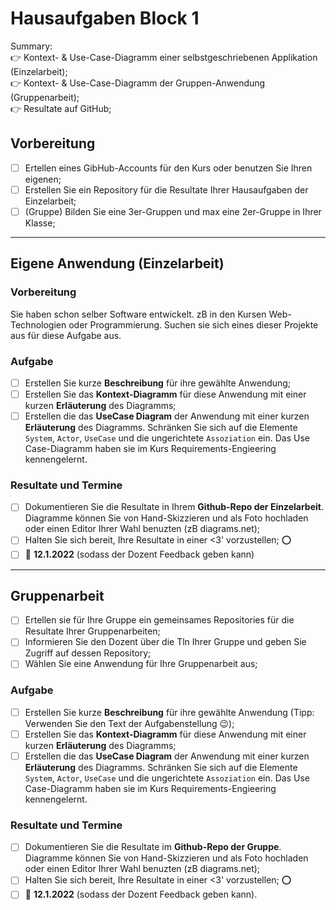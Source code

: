 # Hausaufgaben Block 1

Summary:<br>
:point_right: Kontext- & Use-Case-Diagramm einer selbstgeschriebenen Applikation (Einzelarbeit);
<br>:point_right: Kontext- & Use-Case-Diagramm der Gruppen-Anwendung (Gruppenarbeit);
<br>:point_right: Resultate auf GitHub;

## Vorbereitung
- [ ] Ertellen eines GibHub-Accounts für den Kurs oder benutzen Sie Ihren eigenen;
- [ ] Erstellen Sie ein Repository für die Resultate Ihrer Hausaufgaben der Einzelarbeit; 
- [ ] \(Gruppe) Bilden Sie eine 3er-Gruppen und max eine 2er-Gruppe in Ihrer Klasse;
<!-- Was fehlt hier noch?--> 

---
## Eigene Anwendung (Einzelarbeit)

### Vorbereitung
Sie haben schon selber Software entwickelt. zB in den Kursen Web-Technologien oder Programmierung. Suchen sie sich eines dieser Projekte aus für diese Aufgabe aus.

### Aufgabe
- [ ] Erstellen Sie kurze **Beschreibung** für ihre gewählte Anwendung;
- [ ] Erstellen Sie das **Kontext-Diagramm** für diese Anwendung mit einer kurzen **Erläuterung** des Diagramms;
- [ ] Erstellen die das **UseCase Diagram** der Anwendung mit einer kurzen **Erläuterung** des Diagramms. Schränken Sie sich auf die Elemente `System`, `Actor`, `UseCase` und die ungerichtete `Assoziation` ein. Das Use Case-Diagramm haben sie im Kurs Requirements-Engieering kennengelernt.

### Resultate und Termine
- [ ] Dokumentieren Sie die Resultate in Ihrem **Github-Repo der Einzelarbeit**. Diagramme können Sie von Hand-Skizzieren und als Foto hochladen oder einen Editor Ihrer Wahl benuzten (zB diagrams.net);
- [ ] Halten Sie sich bereit, Ihre Resultate in einer <3' vorzustellen; :o:
- [ ] :date: **12.1.2022** (sodass der Dozent Feedback geben kann)

---
## Gruppenarbeit

- [ ] Ertellen sie für Ihre Gruppe ein gemeinsames Repositories für die Resultate Ihrer Gruppenarbeiten;
- [ ] Informieren Sie den Dozent über die Tln Ihrer Gruppe und geben Sie Zugriff auf dessen Repository;
- [ ] Wählen Sie eine Anwendung für Ihre Gruppenarbeit aus;

### Aufgabe
- [ ] Erstellen Sie kurze **Beschreibung** für ihre gewählte Anwendung (Tipp: Verwenden Sie den Text der Aufgabenstellung :wink:);
- [ ] Erstellen Sie das **Kontext-Diagramm** für diese Anwendung mit einer kurzen **Erläuterung** des Diagramms;
- [ ] Erstellen die das **UseCase Diagram** der Anwendung mit einer kurzen **Erläuterung** des Diagramms. Schränken Sie sich auf die Elemente `System`, `Actor`, `UseCase` und die ungerichtete `Assoziation` ein. Das Use Case-Diagramm haben sie im Kurs Requirements-Engieering kennengelernt.

### Resultate und Termine
- [ ] Dokumentieren Sie die Resultate im **Github-Repo der Gruppe**. Diagramme können Sie von Hand-Skizzieren und als Foto hochladen oder einen Editor Ihrer Wahl benuzten (zB diagrams.net);
- [ ] Halten Sie sich bereit, Ihre Resultate in einer <3' vorzustellen; :o:
- [ ] :date: **12.1.2022** (sodass der Dozent Feedback geben kann).
